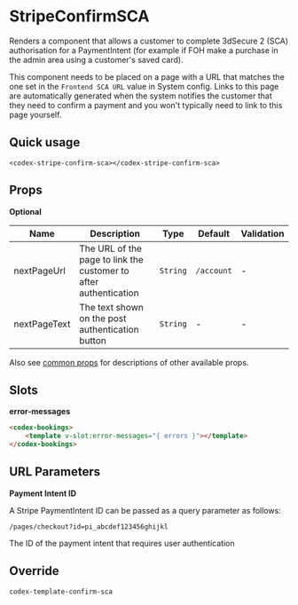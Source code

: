 # StripeConfirmSCA

Renders a component that allows a customer to complete 3dSecure 2 (SCA) authorisation for a PaymentIntent (for example if FOH make a purchase in the admin area using a customer's saved card).

This component needs to be placed on a page with a URL that matches the one set in the `Frontend SCA URL` value in System config.  Links to this page are automatically generated when the system notifies the customer that they need to confirm a payment and you won't typically need to link to this page yourself.


## Quick usage

```vue
<codex-stripe-confirm-sca></codex-stripe-confirm-sca>
```

## Props

**Optional**

| Name | Description | Type | Default | Validation |
| - | - | - | - | - |
| nextPageUrl | The URL of the page to link the customer to after authentication | `String` | `/account` | - |
| nextPageText | The text shown on the post authentication button | `String` | - | - |

Also see [common props](./shared/CommonProps.md) for descriptions of other available props.


## Slots

**error-messages**

```html
<codex-bookings>
	<template v-slot:error-messages="{ errors }"></template>
</codex-bookings>
```


## URL Parameters

**Payment Intent ID**

A Stripe PaymentIntent ID can be passed as a query parameter as follows:

`/pages/checkout?id=pi_abcdef123456ghijkl`

The ID of the payment intent that requires user authentication

## Override

`
codex-template-confirm-sca
`
